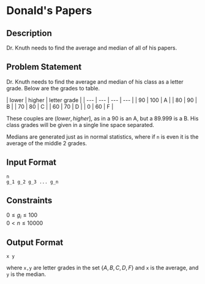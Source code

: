 # Donald's Papers

## Description

Dr. Knuth needs to find the average and median of all of his papers.

## Problem Statement

Dr. Knuth needs to find the average and median of his class as a letter grade. Below are the grades to table.

| lower | higher | letter grade |
| --- | --- | --- | --- |
| 90 | 100 | A |
| 80 | 90 | B |
| 70 | 80 | C |
| 60 | 70 | D |
| 0 | 60 | F |

These couples are $(lower, higher]$, as in a 90 is an A, but a 89.999 is a B.
His class grades will be given in a single line space separated.

Medians are generated just as in normal statistics, where if `n` is even it is the average of the middle 2 grades.

## Input Format

```
n
g_1 g_2 g_3 ... g_n
```

## Constraints

$0 \leq g_i \leq 100$  
$0 < n \leq 10000$

## Output Format

```
x y
```
where `x,y` are letter grades in the set $\{A,B,C,D,F\}$ and `x` is the average, and `y` is the median.
